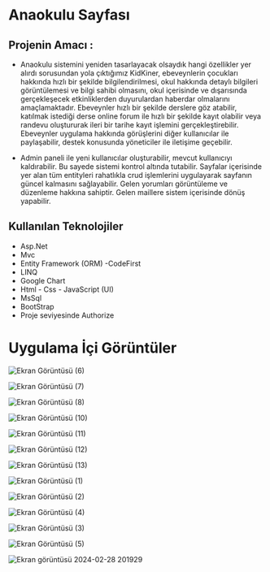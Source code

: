 
# Anaokulu Sayfası 

## Projenin Amacı :

* Anaokulu sistemini yeniden tasarlayacak olsaydık hangi özellikler yer alırdı sorusundan yola çıktığımız KidKiner, ebeveynlerin çocukları hakkında hızlı bir şekilde bilgilendirilmesi, okul hakkında detaylı bilgileri görüntülemesi ve bilgi sahibi olmasını, okul içerisinde ve dışarısında gerçekleşecek etkinliklerden duyurulardan haberdar olmalarını amaçlamaktadır. Ebeveynler hızlı bir şekilde derslere göz atabilir, katılmak istediği derse online forum ile hızlı bir şekilde kayıt olabilir veya randevu oluştururak ileri bir tarihe kayıt işlemini gerçekleştirebilir. Ebeveynler uygulama hakkında görüşlerini diğer kullanıcılar ile paylaşabilir, destek konusunda yöneticiler ile iletişime geçebilir.

* Admin paneli ile yeni kullanıcılar oluşturabilir, mevcut kullanıcıyı kaldırabilir. Bu sayede sistemi kontrol altında tutabilir. Sayfalar içerisinde yer alan tüm entityleri rahatlıkla crud işlemlerini uygulayarak sayfanın güncel kalmasını sağlayabilir. Gelen yorumları görüntüleme ve düzenleme hakkına sahiptir. Gelen maillere sistem içerisinde dönüş yapabilir.

## Kullanılan Teknolojiler

 * Asp.Net 
 * Mvc
 * Entity Framework (ORM) -CodeFirst
 * LINQ
 * Google Chart
 * Html - Css - JavaScript (UI)
 * MsSql
 * BootStrap
 * Proje seviyesinde Authorize

# Uygulama İçi Görüntüler

![Ekran Görüntüsü (6)](https://github.com/gozgirfaruk/KidKinder/assets/125920944/ce4c3dec-1599-4726-a6f7-bc00ae549392)


![Ekran Görüntüsü (7)](https://github.com/gozgirfaruk/KidKinder/assets/125920944/cc7adee9-1a5a-45dc-b594-1d0b76826bb8)


![Ekran Görüntüsü (8)](https://github.com/gozgirfaruk/KidKinder/assets/125920944/ddf71189-a5bf-4d83-83a1-33eb3af73346)


![Ekran Görüntüsü (10)](https://github.com/gozgirfaruk/KidKinder/assets/125920944/b9266003-10fa-4629-8ad5-8788d6723b28)


![Ekran Görüntüsü (11)](https://github.com/gozgirfaruk/KidKinder/assets/125920944/46631c26-dabe-453c-ba50-11094596f1b3)


![Ekran Görüntüsü (12)](https://github.com/gozgirfaruk/KidKinder/assets/125920944/e06f4849-11b3-4e4c-a3d9-48d0aca4bd63)


![Ekran Görüntüsü (13)](https://github.com/gozgirfaruk/KidKinder/assets/125920944/c2fdad92-80ef-46d5-b7bb-2f7454e8eeaa)


![Ekran Görüntüsü (1)](https://github.com/gozgirfaruk/KidKinder/assets/125920944/2563cd11-b1ea-4514-aff2-3aa760ab61b2)


![Ekran Görüntüsü (2)](https://github.com/gozgirfaruk/KidKinder/assets/125920944/cdd19034-72a4-4e06-964c-f36a826734e0)


![Ekran Görüntüsü (4)](https://github.com/gozgirfaruk/KidKinder/assets/125920944/963314b6-e77a-48e8-9cb4-dcea6f803c29)


![Ekran Görüntüsü (3)](https://github.com/gozgirfaruk/KidKinder/assets/125920944/b84c5985-c31b-4528-b8af-d4544a455fee)


![Ekran Görüntüsü (5)](https://github.com/gozgirfaruk/KidKinder/assets/125920944/a0d084d9-2d7f-4f54-8f11-e1b996250c71)


![Ekran görüntüsü 2024-02-28 201929](https://github.com/gozgirfaruk/KidKinder/assets/125920944/34a23f61-5c60-4667-a9f1-52a7e6468197)

